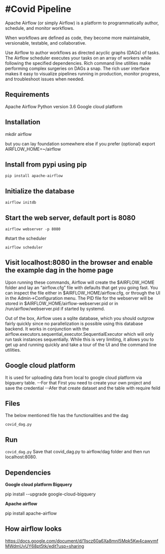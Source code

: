 #Covid Pipeline
==

Apache Airflow (or simply Airflow) is a platform to programmatically author, schedule, and monitor workflows.

When workflows are defined as code, they become more maintainable, versionable, testable, and collaborative.

Use Airflow to author workflows as directed acyclic graphs (DAGs) of tasks. The Airflow scheduler executes your tasks on an array of workers while following the specified dependencies. Rich command line utilities make performing complex surgeries on DAGs a snap. The rich user interface makes it easy to visualize pipelines running in production, monitor progress, and troubleshoot issues when needed.

## Requirements
Apache Airflow
Python version 3.6
Google cloud platform

## Installation 
mkdir airflow

but you can lay foundation somewhere else if you prefer
(optional)
export AIRFLOW_HOME=~/airflow

## Install from pypi using pip

```
pip install apache-airflow
```

## Initialize the database
```
airflow initdb
```
## Start the web server, default port is 8080
```
airflow webserver -p 8080
```
#start the scheduler

```
airflow scheduler
```
## Visit localhost:8080 in the browser and enable the example dag in the home page

Upon running these commands, Airflow will create the $AIRFLOW_HOME folder and lay an “airflow.cfg” file with defaults that get you going fast. You can inspect the file either in $AIRFLOW_HOME/airflow.cfg, or through the UI in the Admin->Configuration menu. The PID file for the webserver will be stored in $AIRFLOW_HOME/airflow-webserver.pid or in /run/airflow/webserver.pid if started by systemd.

Out of the box, Airflow uses a sqlite database, which you should outgrow fairly quickly since no parallelization is possible using this database backend. It works in conjunction with the airflow.executors.sequential_executor.SequentialExecutor which will only run task instances sequentially. While this is very limiting, it allows you to get up and running quickly and take a tour of the UI and the command line utilities.

## Google cloud platform
It is used for uploading data from local to google cloud platform via bigquery table.
--For that First you need to create your own project and save the credential
--Afer that create dataset and the table with require feild

## Files
The below mentioned file has the functionalities and the dag
```
covid_dag.py 
```

## Run
```covid_dag.py```
Save that covid_dag.py to airflow/dag folder and then run localhost:8080.

## Dependencies
**Google cloud platform Bigquery**

pip install --upgrade google-cloud-bigquery

**Apache airflow**

pip install apache-airflow

## How airflow looks
https://docs.google.com/document/d/1Iscz60a6Xa8mnI5Mpk5Kw4cawvmfMWdmUvUY68pt5tk/edit?usp=sharing
